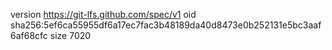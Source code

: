version https://git-lfs.github.com/spec/v1
oid sha256:5ef6ca55955df6a17ec7fac3b48189da40d8473e0b252131e5bc3aaf6af68cfc
size 7020
